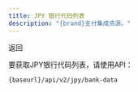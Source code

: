```yaml
---
title: JPY 银行代码列表
description: "{brand}支付集成资源。"
---
```


<x-button href="{{ url()->previous() }}">返回</x-button>

要获取JPY银行代码列表，请使用API：

```bash
{baseurl}/api/v2/jpy/bank-data
